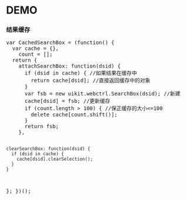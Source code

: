 <h1>DEMO</h1>
<h3>结果缓存</h3>
<pre>
var CachedSearchBox = (function() {
  var cache = {},
    count = [];
  return {
    attachSearchBox: function(dsid) {
      if (dsid in cache) { //如果结果在缓存中    
        return cache[dsid]; //直接返回缓存中的对象    
      }
      var fsb = new uikit.webctrl.SearchBox(dsid); //新建    
      cache[dsid] = fsb; //更新缓存    
      if (count.length > 100) { //保正缓存的大小<=100    
        delete cache[count.shift()];
      }
      return fsb;
    },

    clearSearchBox: function(dsid) {
      if (dsid in cache) {
        cache[dsid].clearSelection();
      }
    }
  };
})();

</pre>
